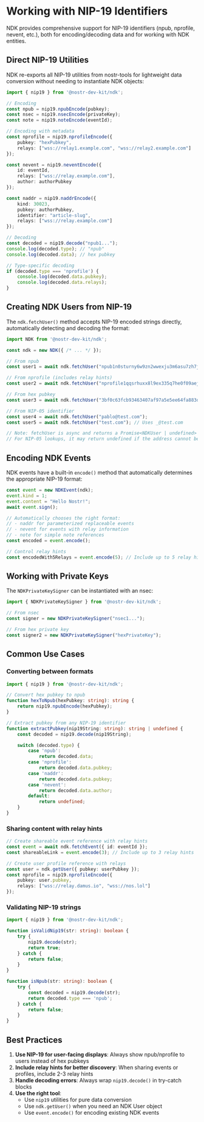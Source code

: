 # Working with NIP-19 Identifiers

NDK provides comprehensive support for NIP-19 identifiers (npub, nprofile, nevent, etc.), both for encoding/decoding
data and for working with NDK entities.

## Direct NIP-19 Utilities

NDK re-exports all NIP-19 utilities from nostr-tools for lightweight data conversion without needing to instantiate NDK
objects:

```typescript
import { nip19 } from '@nostr-dev-kit/ndk';

// Encoding
const npub = nip19.npubEncode(pubkey);
const nsec = nip19.nsecEncode(privateKey);
const note = nip19.noteEncode(eventId);

// Encoding with metadata
const nprofile = nip19.nprofileEncode({
    pubkey: "hexPubkey",
    relays: ["wss://relay1.example.com", "wss://relay2.example.com"]
});

const nevent = nip19.neventEncode({
    id: eventId,
    relays: ["wss://relay.example.com"],
    author: authorPubkey
});

const naddr = nip19.naddrEncode({
    kind: 30023,
    pubkey: authorPubkey,
    identifier: "article-slug",
    relays: ["wss://relay.example.com"]
});

// Decoding
const decoded = nip19.decode("npub1...");
console.log(decoded.type); // "npub"
console.log(decoded.data); // hex pubkey

// Type-specific decoding
if (decoded.type === 'nprofile') {
    console.log(decoded.data.pubkey);
    console.log(decoded.data.relays);
}
```

## Creating NDK Users from NIP-19

The `ndk.fetchUser()` method accepts NIP-19 encoded strings directly, automatically detecting and decoding the format:

```typescript
import NDK from '@nostr-dev-kit/ndk';

const ndk = new NDK({ /* ... */ });

// From npub
const user1 = await ndk.fetchUser("npub1n0sturny6w9zn2wwexju3m6asu7zh7jnv2jt2kx6tlmfhs7thq0qnflahe");

// From nprofile (includes relay hints)
const user2 = await ndk.fetchUser("nprofile1qqsrhuxx8l9ex335q7he0f09aej04zpazpl0ne2cgukyawd24mayt8gpp4mhxue69uhhytnc9e3k7mgpz4mhxue69uhkg6nzv9ejuumpv34kytnrdaksjlyr9p");

// From hex pubkey
const user3 = await ndk.fetchUser("3bf0c63fcb93463407af97a5e5ee64fa883d107ef9e558472c4eb9aaaefa459d");

// From NIP-05 identifier
const user4 = await ndk.fetchUser("pablo@test.com");
const user5 = await ndk.fetchUser("test.com"); // Uses _@test.com

// Note: fetchUser is async and returns a Promise<NDKUser | undefined>
// For NIP-05 lookups, it may return undefined if the address cannot be resolved
```

## Encoding NDK Events

NDK events have a built-in `encode()` method that automatically determines the appropriate NIP-19 format:

```typescript
const event = new NDKEvent(ndk);
event.kind = 1;
event.content = "Hello Nostr!";
await event.sign();

// Automatically chooses the right format:
// - naddr for parameterized replaceable events
// - nevent for events with relay information
// - note for simple note references
const encoded = event.encode();

// Control relay hints
const encodedWith5Relays = event.encode(5); // Include up to 5 relay hints
```

## Working with Private Keys

The `NDKPrivateKeySigner` can be instantiated with an nsec:

```typescript
import { NDKPrivateKeySigner } from '@nostr-dev-kit/ndk';

// From nsec
const signer = new NDKPrivateKeySigner("nsec1...");

// From hex private key
const signer2 = new NDKPrivateKeySigner("hexPrivateKey");
```

## Common Use Cases

### Converting between formats

```typescript
import { nip19 } from '@nostr-dev-kit/ndk';

// Convert hex pubkey to npub
function hexToNpub(hexPubkey: string): string {
    return nip19.npubEncode(hexPubkey);
}

// Extract pubkey from any NIP-19 identifier
function extractPubkey(nip19String: string): string | undefined {
    const decoded = nip19.decode(nip19String);

    switch (decoded.type) {
        case 'npub':
            return decoded.data;
        case 'nprofile':
            return decoded.data.pubkey;
        case 'naddr':
            return decoded.data.pubkey;
        case 'nevent':
            return decoded.data.author;
        default:
            return undefined;
    }
}
```

### Sharing content with relay hints

```typescript
// Create shareable event reference with relay hints
const event = await ndk.fetchEvent({ id: eventId });
const shareableLink = event.encode(3); // Include up to 3 relay hints

// Create user profile reference with relays
const user = ndk.getUser({ pubkey: userPubkey });
const nprofile = nip19.nprofileEncode({
    pubkey: user.pubkey,
    relays: ["wss://relay.damus.io", "wss://nos.lol"]
});
```

### Validating NIP-19 strings

```typescript
import { nip19 } from '@nostr-dev-kit/ndk';

function isValidNip19(str: string): boolean {
    try {
        nip19.decode(str);
        return true;
    } catch {
        return false;
    }
}

function isNpub(str: string): boolean {
    try {
        const decoded = nip19.decode(str);
        return decoded.type === 'npub';
    } catch {
        return false;
    }
}
```

## Best Practices

1. **Use NIP-19 for user-facing displays**: Always show npub/nprofile to users instead of hex pubkeys
2. **Include relay hints for better discovery**: When sharing events or profiles, include 2-3 relay hints
3. **Handle decoding errors**: Always wrap `nip19.decode()` in try-catch blocks
4. **Use the right tool**:
    - Use `nip19` utilities for pure data conversion
    - Use `ndk.getUser()` when you need an NDK User object
    - Use `event.encode()` for encoding existing NDK events